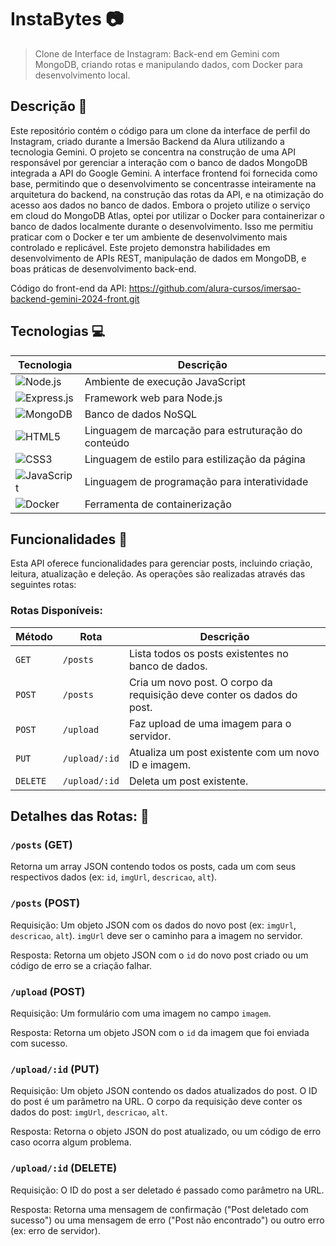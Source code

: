 # InstaBytes 📷

> Clone de Interface de Instagram: Back-end em Gemini com MongoDB, criando rotas e manipulando dados, com Docker para desenvolvimento local.

## Descrição 📝

Este repositório contém o código para um clone da interface de perfil do Instagram, criado durante a Imersão 
Backend da Alura utilizando a tecnologia Gemini. O projeto se concentra na construção de uma API responsável 
por gerenciar a interação com o banco de dados MongoDB integrada a API do Google Gemini. A interface frontend foi fornecida como base, permitindo 
que o desenvolvimento se concentrasse inteiramente na arquitetura do backend, na construção das rotas da API, 
e na otimização do acesso aos dados no banco de dados. Embora o projeto utilize o serviço em cloud do MongoDB Atlas, 
optei por utilizar o Docker para containerizar o banco de dados localmente durante o desenvolvimento. Isso me permitiu 
praticar com o Docker e ter um ambiente de desenvolvimento mais controlado e replicável. Este projeto demonstra habilidades 
em desenvolvimento de APIs REST, manipulação de dados em MongoDB, e boas práticas de desenvolvimento back-end.

Código do front-end da API: https://github.com/alura-cursos/imersao-backend-gemini-2024-front.git

## Tecnologias 💻

| Tecnologia          | Descrição                                    |
|----------------------|------------------------------------------------|
| ![Node.js](https://img.shields.io/badge/node.js-6DA55F?style=for-the-badge&logo=node.js&logoColor=white) | Ambiente de execução JavaScript                 |
| ![Express.js](https://img.shields.io/badge/express.js-%23404040.svg?style=for-the-badge&logo=express&logoColor=white) | Framework web para Node.js                      |
| ![MongoDB](https://img.shields.io/badge/MongoDB-%234ea94b.svg?style=for-the-badge&logo=mongodb&logoColor=white)  | Banco de dados NoSQL                             |
| ![HTML5](https://img.shields.io/badge/html5-%23E34F26.svg?style=for-the-badge&logo=html5&logoColor=white) | Linguagem de marcação para estruturação do conteúdo |
| ![CSS3](https://img.shields.io/badge/css3-%231572B6.svg?style=for-the-badge&logo=css3&logoColor=white)   | Linguagem de estilo para estilização da página       |
| ![JavaScript](https://img.shields.io/badge/javascript-%23323330.svg?style=for-the-badge&logo=javascript&logoColor=F7DF1E) | Linguagem de programação para interatividade      |
| ![Docker](https://img.shields.io/badge/docker-%230db7ed.svg?style=for-the-badge&logo=docker&logoColor=white) | Ferramenta de containerização                     |

## Funcionalidades 🔧

Esta API oferece funcionalidades para gerenciar posts, incluindo criação, leitura, atualização e deleção.  As operações são realizadas através das seguintes rotas:

### Rotas Disponíveis:

| Método | Rota             | Descrição                                                                |
|--------|--------------------|----------------------------------------------------------------------------|
| `GET`  | `/posts`          | Lista todos os posts existentes no banco de dados.                         |
| `POST` | `/posts`          | Cria um novo post.  O corpo da requisição deve conter os dados do post.     |
| `POST` | `/upload`         | Faz upload de uma imagem para o servidor. |
| `PUT`  | `/upload/:id`     | Atualiza um post existente com um novo ID e imagem. |
| `DELETE`| `/upload/:id`     | Deleta um post existente. |


## Detalhes das Rotas: 📑

### `/posts` (GET)

Retorna um array JSON contendo todos os posts, cada um com seus respectivos dados (ex: `id`, `imgUrl`, `descricao`, `alt`).

### `/posts` (POST)

Requisição:  Um objeto JSON com os dados do novo post (ex: `imgUrl`, `descricao`, `alt`).  `imgUrl` deve ser o caminho para a imagem no servidor.

Resposta: Retorna um objeto JSON com o `id` do novo post criado ou um código de erro se a criação falhar.


### `/upload` (POST)

Requisição: Um formulário com uma imagem no campo `imagem`.

Resposta: Retorna um objeto JSON com o `id` da imagem que foi enviada com sucesso.


### `/upload/:id` (PUT)

Requisição: Um objeto JSON contendo os dados atualizados do post.  O ID do post é um parâmetro na URL. O corpo da requisição deve conter os dados do post: `imgUrl`, `descricao`, `alt`.

Resposta: Retorna o objeto JSON do post atualizado, ou um código de erro caso ocorra algum problema.


### `/upload/:id` (DELETE)

Requisição: O ID do post a ser deletado é passado como parâmetro na URL.

Resposta:  Retorna uma mensagem de confirmação ("Post deletado com sucesso") ou uma mensagem de erro ("Post não encontrado") ou outro erro (ex: erro de servidor).
